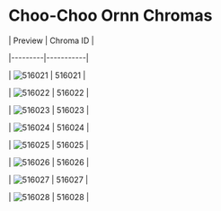 # Choo-Choo Ornn Chromas


| Preview | Chroma ID |

|---------|-----------|

| ![516021](https://raw.communitydragon.org/latest/plugins/rcp-be-lol-game-data/global/default/v1/champion-chroma-images/516/516021.png) | 516021 |

| ![516022](https://raw.communitydragon.org/latest/plugins/rcp-be-lol-game-data/global/default/v1/champion-chroma-images/516/516022.png) | 516022 |

| ![516023](https://raw.communitydragon.org/latest/plugins/rcp-be-lol-game-data/global/default/v1/champion-chroma-images/516/516023.png) | 516023 |

| ![516024](https://raw.communitydragon.org/latest/plugins/rcp-be-lol-game-data/global/default/v1/champion-chroma-images/516/516024.png) | 516024 |

| ![516025](https://raw.communitydragon.org/latest/plugins/rcp-be-lol-game-data/global/default/v1/champion-chroma-images/516/516025.png) | 516025 |

| ![516026](https://raw.communitydragon.org/latest/plugins/rcp-be-lol-game-data/global/default/v1/champion-chroma-images/516/516026.png) | 516026 |

| ![516027](https://raw.communitydragon.org/latest/plugins/rcp-be-lol-game-data/global/default/v1/champion-chroma-images/516/516027.png) | 516027 |

| ![516028](https://raw.communitydragon.org/latest/plugins/rcp-be-lol-game-data/global/default/v1/champion-chroma-images/516/516028.png) | 516028 |